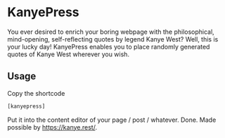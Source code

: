 # KanyePress

You ever desired to enrich your boring webpage with the philosophical, mind-opening, self-reflecting quotes by legend Kanye West? Well, this is your lucky day! KanyePress enables you to place randomly generated quotes of Kanye West wherever you wish.

## Usage

Copy the shortcode
```bash
[kanyepress]
```
Put it into the content editor of your page / post / whatever. Done. Made possible by https://kanye.rest/.
